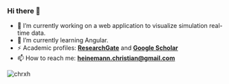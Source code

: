 ### Hi there 👋

- 🔭 I’m currently working on a web application to visualize simulation real-time data.
- 🌱 I’m currently learning Angular.
- ⚡ Academic profiles: **[ResearchGate](https://www.researchgate.net/profile/Christian_Heinemann)** and **[Google Scholar](https://scholar.google.de/citations?user=iaMMMA0AAAAJ)**
- 📫 How to reach me: **heinemann.christian@gmail.com** 

<p align="left"> <img src="https://komarev.com/ghpvc/?username=chrxh&label=Profile%20views&color=0e75b6&style=flat" alt="chrxh" /> </p> </pre>